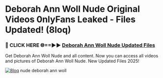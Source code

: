 # Deborah Ann Woll Nude Original Videos 0nlyFans Leaked - Files Updated! (8loq)

<h3>🔴 CLICK HERE 🌐==►► <a href="https://tinyurl.com/5h6xmrr3" rel="nofollow">Deborah Ann Woll Nude Updated Files</a></h3>

Get Deborah Ann Woll Nude and all content. Now you can access all videos and pictures of Deborah Ann Woll Nude. New Updated Files 2025!

[![8loq](https://i.imgur.com/KVD873Z.gif)](https://tinyurl.com/5h6xmrr3)
nude deborah ann woll